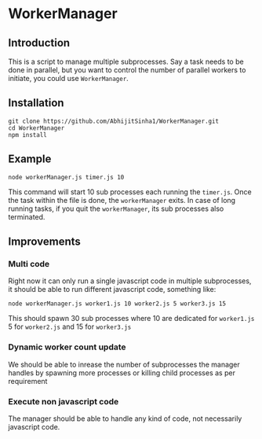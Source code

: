 # WorkerManager

## Introduction

This is a script to manage multiple subprocesses. Say a task needs to be done in parallel, but you want to control the number of parallel workers to initiate, you could use `WorkerManager`.

## Installation

```shell
git clone https://github.com/AbhijitSinha1/WorkerManager.git
cd WorkerManager
npm install
```

## Example

```shell
node workerManager.js timer.js 10
```

This command will start 10 sub processes each running the `timer.js`. Once the task within the file is done, the `workerManager` exits. In case of long running tasks, if you quit the `workerManager`, its sub processes also terminated.
## Improvements

### Multi code
Right now it can only run a single javascript code in multiple subprocesses, it should be able to run different javascript code, something like:

```shell
node workerManager.js worker1.js 10 worker2.js 5 worker3.js 15
```

This should spawn 30 sub processes where 10 are dedicated for `worker1.js` 5 for `worker2.js` and 15 for `worker3.js`

### Dynamic worker count update

We should be able to inrease the number of subprocesses the manager handles by spawning more processes or killing child processes as per requirement

### Execute non javascript code

The manager should be able to handle any kind of code, not necessarily javascript code.
